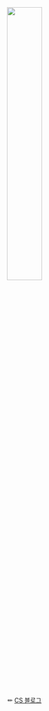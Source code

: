   
<!--
**kimjiyooniiiii/kimjiyooniiiii** is a ✨ _special_ ✨ repository because its `README.md` (this file) appears on your GitHub profile.

Here are some ideas to get you started:

- 🔭 I’m currently working on ...  
- 🌱 I’m currently learning ...
- 👯 I’m looking to collaborate on ...
- 🤔 I’m looking for help with ...
- 💬 Ask me about ...
- 📫 How to reach me: ...
- 😄 Pronouns: ...
- ⚡ Fun fact: ...
--> 
<!--
![header](https://capsule-render.vercel.app/api?type=waving&height=200&color=timeGradient&text=Nice%20to%20meet%20you!&fontColor=404040&fontSize=70&fontAlignY=35)

<div align="center">

<img src="https://capsule-render.vercel.app/api?type=venom&color=9F74D4&height=70&section=header&text=Developer&fontSize=50" />
</div>

<Br><Br>
-->
<div align="center">
<img width="40%" src="https://github.com/user-attachments/assets/793038c2-3923-4c84-a494-ca7b7f252f40" />
</div>

<!--
- 💡 **Git Actions, AWS CodeDeploy로 CI/CD를 구축하여 빌드, 배포 시간 50초로 단축한 경험이 있다.**

- 💡 **“실시간 메시지 읽음 처리”로 인한 DB 접근이 무한대로 증가. 프로젝트 설계를 개선해 DB 접근을 1회로 줄임**

- 📒 **100개가 넘는 포스팅을 하며 꾸준하게 CS 공부를 해오고 있다.**
  
- 🚴‍♀️ **<u>주체적</u>으로 문제를 찾고 해결합니다.**


<div align="center">
 <img src="https://img.shields.io/badge/STRONG-232F3E?style=for-the-badge&logoColor=black">  <img src="https://img.shields.io/badge/java-CC6699?style=for-the-badge&logo=java&logoColor=white"> <img src="https://img.shields.io/badge/Spring boot-CC6699?style=for-the-badge&logo=springboot&logoColor=white"> <img src="https://img.shields.io/badge/Spring Security-CC6699?style=for-the-badge&logo=springsecurity&logoColor=white"> <img src="https://img.shields.io/badge/mysql-569A31?style=for-the-badge&logo=mysql&logoColor=white"> <img src="https://img.shields.io/badge/mariaDB-569A31?style=for-the-badge&logo=mariaDB&logoColor=white">

<h3> Knowledgeable </h3>
<img src="https://img.shields.io/badge/MyBatis-FF9900?style=for-the-badge"> <img src="https://img.shields.io/badge/Spring Data JPA-FF9900?style=for-the-badge"> <img src="https://img.shields.io/badge/Mongo DB-569A31?style=for-the-badge"> <img src="https://img.shields.io/badge/Html-4479A1?style=for-the-badge"> <img src="https://img.shields.io/badge/CSS-4479A1?style=for-the-badge"> <img src="https://img.shields.io/badge/Java Script-4479A1?style=for-the-badge"> 

<h3> ETC </h3>
<img src="https://img.shields.io/badge/git-4A154B?style=for-the-badge&logo=git&logoColor=white"> <img src="https://img.shields.io/badge/AWS-232F3E?style=for-the-badge&logo=amazonaws&logoColor=white"> 
</div>
-->

<div align="center" width="50px">
 
✏ [CS 블로그](https://velog.io/@wldbs35)

<!--  [![Velog's GitHub stats](https://velog-readme-stats.vercel.app/api/badge?name=wldbs35)](https://velog.io/@wldbs35) -->

</div>


